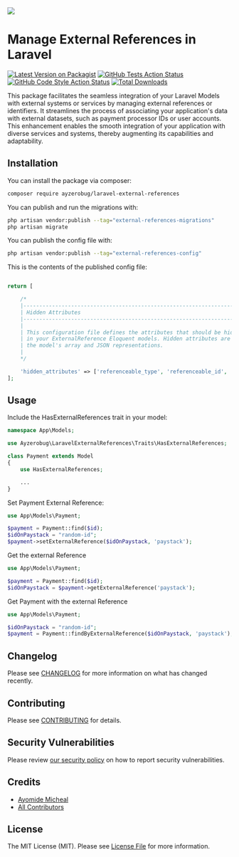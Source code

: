 <img src="https://banners.beyondco.de/Laravel%20External%20References.png?theme=dark&packageManager=composer+require&packageName=ayzerobug%2Flaravel-external-references&pattern=plus&style=style_1&description=Easily+link+Laravel+Models+with+external+data+for+seamless+integration+and+enhanced+functionality.&md=1&showWatermark=0&fontSize=100px&images=https%3A%2F%2Flaravel.com%2Fimg%2Flogomark.min.svg"/>




# Manage External References in Laravel

[![Latest Version on Packagist](https://img.shields.io/packagist/v/ayzerobug/laravel-external-references.svg?style=flat-square)](https://packagist.org/packages/ayzerobug/laravel-external-references)
[![GitHub Tests Action Status](https://img.shields.io/github/actions/workflow/status/ayzerobug/laravel-external-references/run-tests.yml?branch=main&label=tests&style=flat-square)](https://github.com/ayzerobug/laravel-external-references/actions?query=workflow%3Arun-tests+branch%3Amain)
[![GitHub Code Style Action Status](https://img.shields.io/github/actions/workflow/status/ayzerobug/laravel-external-references/fix-php-code-style-issues.yml?branch=main&label=code%20style&style=flat-square)](https://github.com/ayzerobug/laravel-external-references/actions?query=workflow%3A"Fix+PHP+code+style+issues"+branch%3Amain)
[![Total Downloads](https://img.shields.io/packagist/dt/ayzerobug/laravel-external-references.svg?style=flat-square)](https://packagist.org/packages/ayzerobug/laravel-external-references)

This package facilitates the seamless integration of your Laravel Models with external systems or services by managing external references or identifiers. It streamlines the process of associating your application's data with external datasets, such as payment processor IDs or user accounts. This enhancement enables the smooth integration of your application with diverse services and systems, thereby augmenting its capabilities and adaptability.

## Installation

You can install the package via composer:

```bash
composer require ayzerobug/laravel-external-references
```

You can publish and run the migrations with:

```bash
php artisan vendor:publish --tag="external-references-migrations"
php artisan migrate
```

You can publish the config file with:

```bash
php artisan vendor:publish --tag="external-references-config"
```

This is the contents of the published config file:

```php

return [

    /*
    |----------------------------------------------------------------------------------
    | Hidden Attributes
    |----------------------------------------------------------------------------------
    |
    | This configuration file defines the attributes that should be hidden by default 
    | in your ExternalReference Eloquent models. Hidden attributes are excluded from
    | the model's array and JSON representations.
    |
    */

    'hidden_attributes' => ['referenceable_type', 'referenceable_id', 'created_at', 'updated_at']
];

```

<!-- Optionally, you can publish the views using

```bash
php artisan vendor:publish --tag="laravel-external-references-views"
``` -->

## Usage

Include the HasExternalReferences trait in your model:

```php
namespace App\Models;

use Ayzerobug\LaravelExternalReferences\Traits\HasExternalReferences;

class Payment extends Model
{
    use HasExternalReferences;

    ...
}

```

Set Payment External Reference:

```php
use App\Models\Payment;

$payment = Payment::find($id);
$idOnPaystack = "random-id";
$payment->setExternalReference($idOnPaystack, 'paystack');
```

Get the external Reference

```php
use App\Models\Payment;

$payment = Payment::find($id);
$idOnPaystack = $payment->getExternalReference('paystack');
```

Get Payment with the external Reference

```php
use App\Models\Payment;

$idOnPaystack = "random-id";
$payment = Payment::findByExternalReference($idOnPaystack, 'paystack');
```

## Changelog

Please see [CHANGELOG](CHANGELOG.md) for more information on what has changed recently.

## Contributing

Please see [CONTRIBUTING](CONTRIBUTING.md) for details.

## Security Vulnerabilities

Please review [our security policy](../../security/policy) on how to report security vulnerabilities.

## Credits

- [Ayomide Micheal](https://github.com/ayzerobug)
- [All Contributors](../../contributors)

## License

The MIT License (MIT). Please see [License File](LICENSE.md) for more information.
